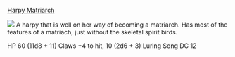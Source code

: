 [Harpy Matriarch](https://5e.tools/bestiary.html#harpy%20matriarch_gos)

![](https://5e.tools/img/GoS/Harpy%20Matriarch.png)
A harpy that is well on her way of becoming a matriarch. Has most of the features of a matriach, just without the skeletal spirit birds.

HP 60 (11d8 + 11)
Claws +4 to hit, 10 (2d6 + 3)
Luring Song DC 12
